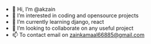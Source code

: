 - 👋 Hi, I’m @akzain
- 👀 I’m interested in coding and opensource projects
- 🌱 I’m currently learning django, react
- 💞️ I’m looking to collaborate on any useful project
- 📫 To contact email on zainkamaal66885@gmail.com

<!---
akzain/akzain is a ✨ special ✨ repository because its `README.md` (this file) appears on your GitHub profile.
You can click the Preview link to take a look at your changes.
--->
